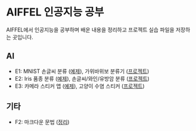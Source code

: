 # AIFFEL 인공지능 공부
AIFFEL에서 인공지능을 공부하며 배운 내용을 정리하고 프로젝트 실습 파일을 저장하는 곳입니다.

## AI
- E1: MNIST 손글씨 분류 ([예제](https://github.com/kec0130/AIFFEL-project/blob/master/E1_classification_mnist.ipynb)), 가위바위보 분류기 ([프로젝트](https://github.com/kec0130/AIFFEL-project/blob/master/E1_rock_scissor_paper.ipynb))
- E2: Iris 품종 분류 ([예제](https://github.com/kec0130/AIFFEL-project/blob/master/E2_classification_iris.ipynb)), 손글씨/와인/유방암 분류 ([프로젝트](https://github.com/kec0130/AIFFEL-project/blob/master/E2_classification.ipynb))
- E3: 카메라 스티커 앱 ([예제](https://github.com/kec0130/AIFFEL-project/blob/master/E3_camera_sticker_app.ipynb)), 고양이 수염 스티커 ([프로젝트](https://github.com/kec0130/AIFFEL-project/blob/master/E3_camera_sticker_app_pjt.ipynb))

## 기타
- F2: 마크다운 문법 ([정리](https://github.com/kec0130/AIFFEL-project/blob/master/F2_markdown.ipynb))
